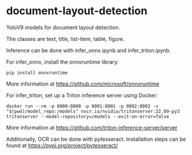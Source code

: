 # document-layout-detection

YoloV9 models for document layout detection.

The classes are text, title, list-item, table, figure.

Inference can be done with infer_onnx.ipynb and infer_triton.ipynb.

For infer_onnx, install the onnxruntime library:
```
pip install onnxruntime
```
More information at https://github.com/microsoft/onnxruntime

For infer_triton, set up a Triton inference server using Docker:
```
docker run --rm -p 8000:8000 -p 8001:8001 -p 8002:8002 -v "$(pwd)/model_repo:/models" nvcr.io/nvidia/tritonserver:22.09-py3 tritonserver --model-repository=/models --exit-on-error=false
```
More information at https://github.com/triton-inference-server/server

Additionally, OCR can be done with pytesseract. Installation steps can be found at https://pypi.org/project/pytesseract/

